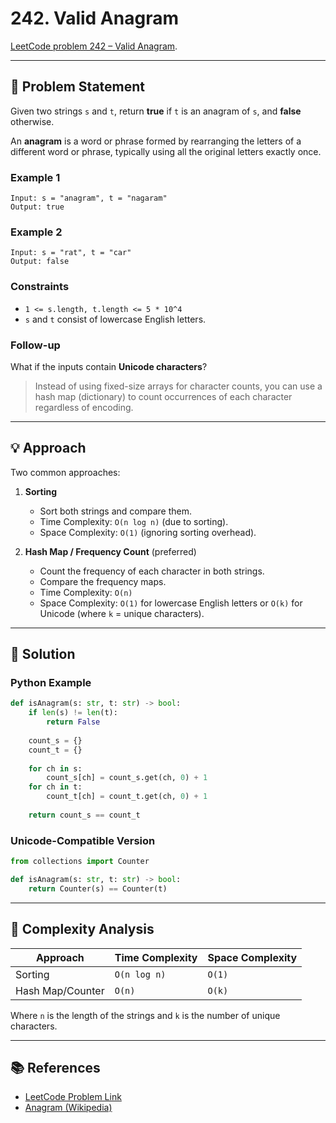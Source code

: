 # 242. Valid Anagram  

 [LeetCode problem 242 – Valid Anagram](https://leetcode.com/problems/valid-anagram/).

---

## 📝 Problem Statement  

Given two strings `s` and `t`, return **true** if `t` is an anagram of `s`, and **false** otherwise.  

An **anagram** is a word or phrase formed by rearranging the letters of a different word or phrase, typically using all the original letters exactly once.  

### Example 1  
```
Input: s = "anagram", t = "nagaram"  
Output: true  
```

### Example 2  
```
Input: s = "rat", t = "car"  
Output: false  
```

### Constraints  
- `1 <= s.length, t.length <= 5 * 10^4`  
- `s` and `t` consist of lowercase English letters.  

### Follow-up  
What if the inputs contain **Unicode characters**?  
> Instead of using fixed-size arrays for character counts, you can use a hash map (dictionary) to count occurrences of each character regardless of encoding.  

---

## 💡 Approach  

Two common approaches:  

1. **Sorting**  
   - Sort both strings and compare them.  
   - Time Complexity: `O(n log n)` (due to sorting).  
   - Space Complexity: `O(1)` (ignoring sorting overhead).  

2. **Hash Map / Frequency Count** (preferred)  
   - Count the frequency of each character in both strings.  
   - Compare the frequency maps.  
   - Time Complexity: `O(n)`  
   - Space Complexity: `O(1)` for lowercase English letters or `O(k)` for Unicode (where `k` = unique characters).  

---

## 🚀 Solution  

### Python Example  
```python
def isAnagram(s: str, t: str) -> bool:
    if len(s) != len(t):
        return False
    
    count_s = {}
    count_t = {}
    
    for ch in s:
        count_s[ch] = count_s.get(ch, 0) + 1
    for ch in t:
        count_t[ch] = count_t.get(ch, 0) + 1
    
    return count_s == count_t
```

### Unicode-Compatible Version  
```python
from collections import Counter

def isAnagram(s: str, t: str) -> bool:
    return Counter(s) == Counter(t)
```

---

## 🧠 Complexity Analysis  

| Approach          | Time Complexity | Space Complexity |
|-------------------|-----------------|-----------------|
| Sorting           | `O(n log n)`    | `O(1)`           |
| Hash Map/Counter  | `O(n)`          | `O(k)`           |

Where `n` is the length of the strings and `k` is the number of unique characters.  

---

## 📚 References  

- [LeetCode Problem Link](https://leetcode.com/problems/valid-anagram/)  
- [Anagram (Wikipedia)](https://en.wikipedia.org/wiki/Anagram)
